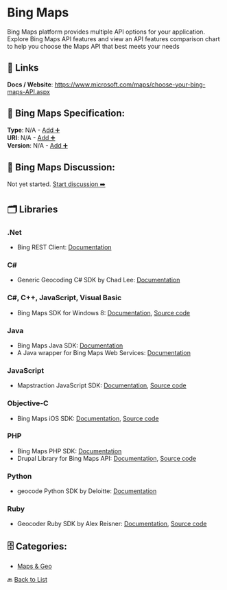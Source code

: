 # Bing Maps

Bing Maps platform provides multiple API options for your application.  Explore Bing Maps API features and view an API features comparison chart to help you choose the Maps API that best meets your needs

##  🔗 Links
**Docs / Website**: https://www.microsoft.com/maps/choose-your-bing-maps-API.aspx

## 🧬 Bing Maps Specification:
**Type**: N/A - [Add ➕](https://github.com/apis-list/apis-list/edit/main/apis.yaml#1521)  
**URI**: N/A - [Add ➕](https://github.com/apis-list/apis-list/edit/main/apis.yaml#1521)  
**Version**: N/A - [Add ➕](https://github.com/apis-list/apis-list/edit/main/apis.yaml#1521)

## 💬 Bing Maps Discussion:
Not yet started. [Start discussion ➡️](https://github.com/apis-list/apis-list/discussions/new)

## 🗂️ Libraries
### .Net
- Bing REST Client: [Documentation](https://github.com/advancedrei/Bing.RestClient)
### C#
- Generic Geocoding C# SDK by Chad Lee: [Documentation](https://github.com/chadly/Geocoding.net)
### C#, C++, JavaScript, Visual Basic
- Bing Maps SDK for Windows 8: [Documentation](https://visualstudiogallery.msdn.microsoft.com/ebc98390-5320-4088-a2b5-8f276e4530f9), [Source code](http://msdn.microsoft.com/en-us/library/vstudio)
### Java
- Bing Maps Java SDK: [Documentation](https://code.google.com/p/bing-maps-java-sdk/)
- A Java wrapper for Bing Maps Web Services: [Documentation](http://code.google.com/p/bing-maps-java-sdk/)
### JavaScript
- Mapstraction JavaScript SDK: [Documentation](http://mapstraction.com/), [Source code](https://github.com/mapstraction/mxn)
### Objective-C
- Bing Maps iOS SDK: [Documentation](http://blogs.bing.com/maps/2011/05/05/new-bing-maps-ios-sdk/), [Source code](http://www.microsoft.com/en-us/download/details.aspx?id=1112)
### PHP
- Bing Maps PHP SDK: [Documentation](https://github.com/mindtree/BingMapsPHPSDK)
- Drupal Library for Bing Maps API: [Documentation](https://www.drupal.org/project/bing_maps_api), [Source code](https://www.drupal.org/node/2399745)
### Python
- geocode Python SDK by Deloitte: [Documentation](https://github.com/DeloitteGeospatial/geocode)
### Ruby
- Geocoder Ruby SDK by Alex Reisner: [Documentation](https://github.com/alexreisner/geocoder), [Source code](https://rubygems.org/gems/geocoder)


## 🗄️ Categories:
- [Maps & Geo](https://github.com/apis-list/apis-list#maps--geo-)

🔙  [Back to List](https://github.com/apis-list/apis-list)
